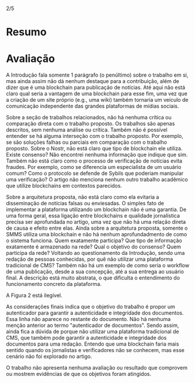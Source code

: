 2/5

# Resumo

# Avaliação

A Introdução fala somente 1 parágrafo (o penúltimo) sobre o trabalho em si, mas
ainda assim não dá nenhum destaque para a contribuição, além de dizer que é uma
blockchain para publicação de notícias.
Até aqui não está claro qual seria a vantagem de uma blockchain para esse fim,
uma vez que a criação de um site próprio (e.g., uma wiki) também tornaria um
veículo de comunicação independente das grandes plataformas de mídias sociais.

Sobre a seção de trabalhos relacionados, não há nenhuma crítica ou comparação
direta com o trabalho proposto. Os trabalhos são apenas descritos, sem nenhuma
análise ou crítica. Também não é possível entender se há alguma interseção com
o trabalho proposto. Por exemplo, se são soluções falhas ou parciais em
comparação com o trabalho proposto.
Sobre o Nostr, não está claro que tipo de blockchain ele utiliza. Existe
consenso? Não encontrei nenhuma informação que indique que sim. Também não está
claro como o processo de verificação de notícias evita fraudes. Por exemplo,
como se diferencia um especialista de um usuário comum? Como o protocolo se
defende de Sybils que poderiam manipular uma verificação?
O artigo não menciona nenhum outro trabalho acadêmico que utilize blockchains
em contextos parecidos.

Sobre a arquitetura proposta, não está claro como ela evitaria a disseminação
de notícias falsas ou enviesadas. O simples fato de implementar a plataforma
utilizando um blockchain não é uma garantia. De uma forma geral, essa ligação
entre blockchains e qualidade jornalística precisa ser aprofundada no artigo,
uma vez que não há uma relação direta de causa e efeito entre elas.
Ainda sobre a arquitetura proposta, somente o SMMS utiliza uma blockchain e não
há nenhum aprofundadmento de como o sistema funciona. Quem exatamente
participa? Que tipo de informação exatamente é armazenado na rede? Qual o
objetivo do consenso? Quem participa da rede?
Voltando ao questionamento da Introdução, sendo uma redação de pessoas
conhecidas, por quê não utilizar uma plataforma tradicional de CMS?
Também não há um exemplo de como seria o workflow de uma publicação, desde a
sua concepção, até a sua entrega ao usuário final. A descrição está muito
abstrata, o que dificulta o entendimento do funcionamento concreto da
plataforma.

A Figura 2 está ilegível.

As considerações finais indica que o objetivo do trabalho é propor um
autenticador para garantir a autenticidade e integridade dos documentos. Essa
linha não aparece no restante do documento. Não há nenhuma menção anterior ao
termo "autenticador de documentos". Sendo assim, ainda fica a dúvida de porque
não utilizar uma plataforma tradicional de CMS, que também pode garantir a
autenticidade e integridade dos documentos para uma redação.
Entendo que uma blockchain faria mais sentido quando os jornalistas e
verificadores não se conhecem, mas esse cenário não foi explorado no artigo.

O trabalho não apresenta nenhuma avaliação ou resultado que comprovem ou
mostrem evidências de que os objetivos foram atingidos.
